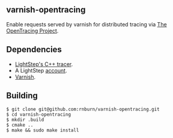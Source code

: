 varnish-opentracing
-----------------

Enable requests served by varnish for distributed tracing via [The OpenTracing Project](opentracing.io).

Dependencies
------------
- [LightStep's C++ tracer](https://github.com/lightstep/lightstep-tracer-cpp).  
- A LightStep [account](http://lightstep.com/#request-access).
- [Varnish](http://nginx.org/).

Building
--------
```
$ git clone git@github.com:rnburn/varnish-opentracing.git
$ cd varnish-opentracing
$ mkdir .build
$ cmake ..
$ make && sudo make install
```
